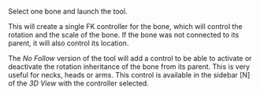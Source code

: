 Select one bone and launch the tool.

This will create a single FK controller for the bone, which will control the rotation and the scale of the bone. If the bone was not connected to its parent, it will also control its location.

The *No Follow* version of the tool will add a control to be able to activate or deactivate the rotation inheritance of the bone from its parent. This is very useful for necks, heads or arms. This control is available in the sidebar [N] of the *3D View* with the controller selected.